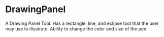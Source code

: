 # DrawingPanel
A Drawing Panel Tool. 
Has a rectangle, line, and eclipse tool that the user may use to illustrate. 
Ability to change the color and size of the pen.
